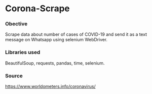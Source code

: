 # Corona-Scrape

### Obective
  Scrape data about number of cases of COVID-19 and send it as a text message on Whatsapp using selenium WebDriver.

### Libraries used
  BeautifulSoup, requests, pandas, time, selenium.
  
### Source
  https://www.worldometers.info/coronavirus/
  
